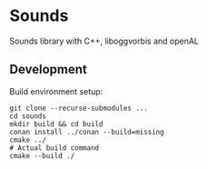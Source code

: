 # Sounds

Sounds library with C++, liboggvorbis and openAL

## Development

Build environment setup:

    git clone --recurse-submodules ...
    cd sounds
    mkdir build && cd build
    conan install ../conan --build=missing
    cmake ../
    # Actual build command
    cmake --build ./
